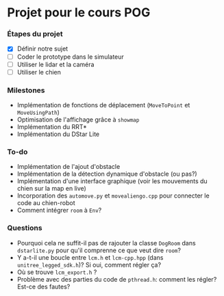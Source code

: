 # Projet pour le cours POG

### Étapes du projet

- [x] Définir notre sujet
- [ ] Coder le prototype dans le simulateur
- [ ] Utiliser le lidar et la caméra
- [ ] Utiliser le chien

### Milestones
- Implémentation de fonctions de déplacement (`MoveToPoint` et `MoveUsingPath`)
- Optimisation de l'affichage grâce à `showmap`
- Implémentation du RRT*
- Implémentation du DStar Lite

### To-do 
- Implémentation de l'ajout d'obstacle
- Implémentation de la détection dynamique d'obstacle (ou pas?)
- Implémentation d'une interface graphique (voir les mouvements du chien sur la map en live)
- Incorporation des `automove.py` et `movealiengo.cpp` pour connecter le code au chien-robot 
- Comment intégrer `room` à `Env`? 

### Questions
- Pourquoi cela ne suffit-il pas de rajouter la classe `DogRoom` dans `dstarlite.py` pour qu'il comprenne ce que veut dire `room`? 
- Y a-t-il une boucle entre `lcm.h` et `lcm-cpp.hpp` (dans `unitree_legged_sdk.h`)? Si oui, comment régler ça? 
- Où se trouve `lcm_export.h` ? 
- Problème avec des parties du code de `pthread.h`: comment les régler? Est-ce des fautes? 